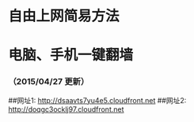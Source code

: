 # 自由上网简易方法
# 电脑、手机一键翻墙
### （2015/04/27 更新）

##网址1: http://dsaavts7yu4e5.cloudfront.net
##网址2: http://doqgc3ocklj97.cloudfront.net
